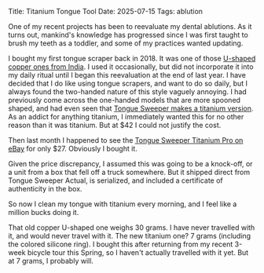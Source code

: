 Title: Titanium Tongue Tool
Date: 2025-07-15
Tags: ablution

One of my recent projects has been to reevaluate my dental ablutions. As it turns out, mankind's knowledge has progressed since I was first taught to brush my teeth as a toddler, and some of my practices wanted updating.

I bought my first tongue scraper back in 2018. It was one of those [U-shaped copper ones from India](https://mastermedi.co/products/tongue-scraper-copper). I used it occasionally, but did not incorporate it into my daily ritual until I began this reevaluation at the end of last year. I have decided that I do like using tongue scrapers, and want to do so daily, but I always found the two-handed nature of this style vaguely annoying. I had previously come across the one-handed models that are more spooned shaped, and had even seen that [Tongue Sweeper makes a titanium version](https://tonguesweeper.com/collections/all-tongue-sweepers/products/model-titanium-pro). As an addict for anything titanium, I immediately wanted this for no other reason than it was titanium. But at $42 I could not justify the cost.

Then last month I happened to see the [Tongue Sweeper Titanium Pro on eBay](https://www.ebay.com/itm/166789944345) for only $27. Obviously I bought it.

Given the price discrepancy, I assumed this was going to be a knock-off, or a unit from a box that fell off a truck somewhere. But it shipped direct from Tongue Sweeper Actual, is serialized, and included a certificate of authenticity in the box.

So now I clean my tongue with titanium every morning, and I feel like a million bucks doing it.

That old copper U-shaped one weighs 30 grams. I have never travelled with it, and would never travel with it. The new titanium one? 7 grams (including the colored silicone ring). I bought this after returning from my recent 3-week bicycle tour this Spring, so I haven't actually travelled with it yet. But at 7 grams, I probably will.
